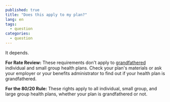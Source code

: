 ```yaml
---
published: true
title: "Does this apply to my plan?"
lang: en
tags: 
  - question
categories: 
  - question
---
```


It depends.

**For Rate Review:** These requirements don't apply to [grandfathered](/glossary/grandfathered-health-plan "glossary") individual and small group health plans. Check your plan's materials or ask your employer or your benefits administrator to find out if your health plan is grandfathered.

**For the 80/20 Rule:** These rights apply to all individual, small group, and large group health plans, whether your plan is grandfathered or not.
